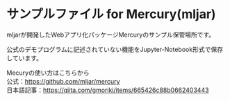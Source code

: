# サンプルファイル for Mercury(mljar)
mljarが開発したWebアプリ化パッケージMercuryのサンプル保管場所です。

公式のデモプログラムに記述されていない機能をJupyter-Notebook形式で保存しています。

Mecuryの使い方はこちらから<br>
公式：https://github.com/mljar/mercury<br>
日本語記事：https://qiita.com/gmoriki/items/665426c88b0662403443